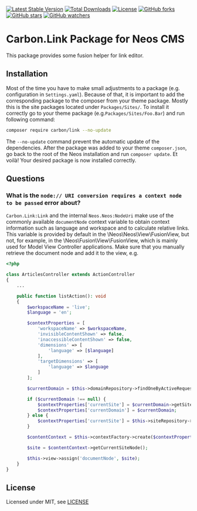 [![Latest Stable Version](https://poser.pugx.org/carbon/link/v/stable)](https://packagist.org/packages/carbon/link)
[![Total Downloads](https://poser.pugx.org/carbon/link/downloads)](https://packagist.org/packages/carbon/link)
[![License](https://poser.pugx.org/carbon/link/license)](https://packagist.org/packages/carbon/link)
[![GitHub forks](https://img.shields.io/github/forks/CarbonPackages/Carbon.Link.svg?style=social&label=Fork)](https://github.com/CarbonPackages/Carbon.Link/fork)
[![GitHub stars](https://img.shields.io/github/stars/CarbonPackages/Carbon.Link.svg?style=social&label=Stars)](https://github.com/CarbonPackages/Carbon.Link/stargazers)
[![GitHub watchers](https://img.shields.io/github/watchers/CarbonPackages/Carbon.Link.svg?style=social&label=Watch)](https://github.com/CarbonPackages/Carbon.Link/subscription)

# Carbon.Link Package for Neos CMS

This package provides some fusion helper for link editor.

## Installation

Most of the time you have to make small adjustments to a package (e.g. configuration in `Settings.yaml`). Because of that, it is important to add the corresponding package to the composer from your theme package. Mostly this is the site packages located under `Packages/Sites/`. To install it correctly go to your theme package (e.g.`Packages/Sites/Foo.Bar`) and run following command:

```bash
composer require carbon/link --no-update
```

The `--no-update` command prevent the automatic update of the dependencies. After the package was added to your theme `composer.json`, go back to the root of the Neos installation and run `composer update`. Et voilà! Your desired package is now installed correctly.

## Questions

### What is the `node:// URI conversion requires a context node to be passed` error about?

`Carbon.Link:Link` and the internal `Neos.Neos:NodeUri` make use of the commonly available `documentNode` context variable to obtain context information such as language and workspace and to calculate relative links. This variable is provided by default in the \Neos\Neos\View\FusionView, but not, for example, in the \Neos\Fusion\View\FusionView, which is mainly used for Model View Controller applications. Make sure that you manually retrieve the document node and add it to the view, e.g.

```php
<?php

class ArticlesController extends ActionController
{
    ...

    public function listAction(): void
    {
        $workspaceName = 'live';
        $language = 'en';

        $contextProperties = [
            'workspaceName' => $workspaceName,
            'invisibleContentShown' => false,
            'inaccessibleContentShown' => false,
            'dimensions' => [
                'language' => [$language]
            ],
            'targetDimensions' => [
                'language' => $language
            ]
        ];

        $currentDomain = $this->domainRepository->findOneByActiveRequest();

        if ($currentDomain !== null) {
            $contextProperties['currentSite'] = $currentDomain->getSite();
            $contextProperties['currentDomain'] = $currentDomain;
        } else {
            $contextProperties['currentSite'] = $this->siteRepository->findFirstOnline();
        }

        $contentContext = $this->contextFactory->create($contextProperties);

        $site = $contentContext->getCurrentSiteNode();

        $this->view->assign('documentNode', $site);
    }
}
```

## License

Licensed under MIT, see [LICENSE](LICENSE)
